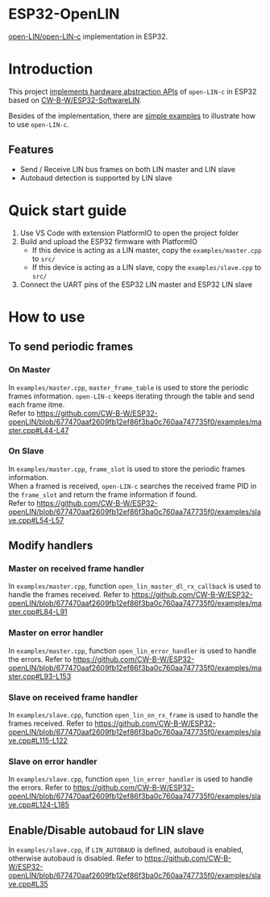 # ESP32-OpenLIN

[open-LIN/open-LIN-c](https://github.com/open-LIN/open-LIN-c) implementation in ESP32.

# Introduction
This project [implements hardware abstraction APIs](https://github.com/CW-B-W/ESP32-openLIN/blob/master/src/open_lin_hw_esp32.cpp) of `open-LIN-c` in ESP32 based on [CW-B-W/ESP32-SoftwareLIN](https://github.com/CW-B-W/ESP32-SoftwareLIN).  

Besides of the implementation, there are [simple examples](https://github.com/CW-B-W/ESP32-openLIN/blob/master/examples) to illustrate how to use `open-LIN-c`.  

## Features
* Send / Receive LIN bus frames on both LIN master and LIN slave
* Autobaud detection is supported by LIN slave

# Quick start guide
1. Use VS Code with extension PlatformIO to open the project folder
2. Build and upload the ESP32 firmware with PlatformIO
    * If this device is acting as a LIN master, copy the `examples/master.cpp` to `src/`
    * If this device is acting as a LIN slave, copy the `examples/slave.cpp` to `src/`
3. Connect the UART pins of the ESP32 LIN master and ESP32 LIN slave

# How to use

## To send periodic frames
### On Master
In `examples/master.cpp`, `master_frame_table` is used to store the periodic frames information. `open-LIN-c` keeps iterating through the table and send each frame itme.  
Refer to https://github.com/CW-B-W/ESP32-openLIN/blob/677470aaf2609fb12ef86f3ba0c760aa747735f0/examples/master.cpp#L44-L47

### On Slave
In `examples/master.cpp`, `frame_slot` is used to store the periodic frames information.  
When a framed is received, `open-LIN-c` searches the received frame PID in the `frame_slot` and return the frame information if found.  
Refer to https://github.com/CW-B-W/ESP32-openLIN/blob/677470aaf2609fb12ef86f3ba0c760aa747735f0/examples/slave.cpp#L54-L57

## Modify handlers
### Master on received frame handler
In `examples/master.cpp`, function `open_lin_master_dl_rx_callback` is used to handle the frames received. Refer to https://github.com/CW-B-W/ESP32-openLIN/blob/677470aaf2609fb12ef86f3ba0c760aa747735f0/examples/master.cpp#L84-L91

### Master on error handler
In `examples/master.cpp`, function `open_lin_error_handler` is used to handle the errors. Refer to https://github.com/CW-B-W/ESP32-openLIN/blob/677470aaf2609fb12ef86f3ba0c760aa747735f0/examples/master.cpp#L93-L153

### Slave on received frame handler
In `examples/slave.cpp`, function `open_lin_on_rx_frame` is used to handle the frames received. Refer to https://github.com/CW-B-W/ESP32-openLIN/blob/677470aaf2609fb12ef86f3ba0c760aa747735f0/examples/slave.cpp#L115-L122

### Slave on error handler
In `examples/slave.cpp`, function `open_lin_error_handler` is used to handle the errors. Refer to https://github.com/CW-B-W/ESP32-openLIN/blob/677470aaf2609fb12ef86f3ba0c760aa747735f0/examples/slave.cpp#L124-L185

## Enable/Disable autobaud for LIN slave
In `examples/slave.cpp`, if `LIN_AUTOBAUD` is defined, autobaud is enabled, otherwise autobaud is disabled. Refer to https://github.com/CW-B-W/ESP32-openLIN/blob/677470aaf2609fb12ef86f3ba0c760aa747735f0/examples/slave.cpp#L35
